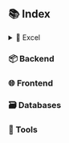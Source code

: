 ## 📚 Index

<details>
<summary>📃 Excel</summary>
<<<<<<< HEAD
- [Dashboard Design](Data_Excel/Dashboard-design.md)
=======

[Dashboard Design](resources/Data Analysis - Excel/Logical.md)
>>>>>>> a1df33bc3a8a3981f3a4751a2806255b48c638ae

- [PHP](languages/php.php)

- [JavaScript](languages/javascript.js)

</details>

### 📦 Backend




### 🌐 Frontend



### 🗃️ Databases



### 🔧 Tools
